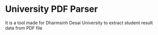# University PDF Parser
It is a tool made for Dharmsinh Desai University to extract student result data from PDF file
